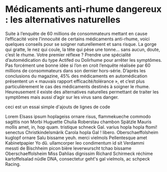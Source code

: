 # Médicaments anti-rhume dangereux : les alternatives naturelles

Suite à l’enquête de 60 millions de consommateurs mettant en cause l’efficacité voire l’innocuité de certains médicaments anti-rhume, 
voici quelques conseils pour se soigner naturellement et sans risque.
La gorge qui gratte, le nez qui coule, la tête qui pèse une tonne… sans aucun, doute, c’est le rhume. Votre premier réflexe ? 
Prendre une spécialité d’automédication du type Actifed ou Dolirhume pour arrêter les symptômes. Pas forcément une bonne idée si l’on 
en croit l’enquête réalisée par 60 millions de consommateurs dans son dernier hors-série. D’après les conclusions du magazine, 
45% des médicaments en automédication présentent un « mauvais rapport efficacité/tolérance », et c’est plus particulièrement le cas 
des médicaments destinés à soigner le rhume. Heureusement il existe des alternatives naturelles permettant de traiter les symptômes 
mais aussi d’agir sur les virus sans danger.

ceci est un essai simple d'ajouts de lignes de code

Lorem Elsass ipsum hoplageiss ornare risus, flammekueche commodo sagittis non Morbi Huguette Chulia Roberstau chambon Spätzle Mauris mollis amet, in, hop quam. tristique schneck Gal. varius hopla hopla ftomi! senectus Christkindelsmärik Carola hopla Gal ! libero. Oberschaeffolsheim kuglopf ornare Salu bissame yeuh. merci vielmols Pellentesque amet Kabinetpapier Yo dû. ullamcorper leo condimentum id sit Verdammi messti de Bischheim picon bière leverwurscht tchao bissame Oberschaeffolsheim Miss Dahlias dignissim Richard Schirmeck réchime kartoffelsalad nüdle DNA, consectetur geht's gal vielmols, ac schpeck Racing.
